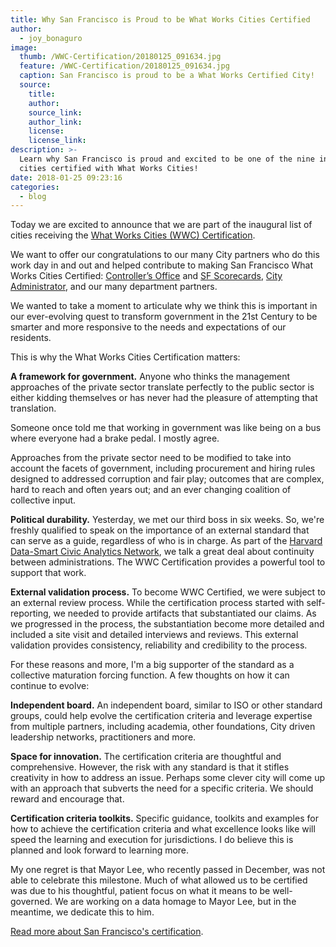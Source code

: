 ```yaml
---
title: Why San Francisco is Proud to be What Works Cities Certified
author:
  - joy_bonaguro
image:
  thumb: /WWC-Certification/20180125_091634.jpg
  feature: /WWC-Certification/20180125_091634.jpg
  caption: San Francisco is proud to be a What Works Certified City!
  source:
    title:
    author:
    source_link:
    author_link:
    license:
    license_link:
description: >-
  Learn why San Francisco is proud and excited to be one of the nine inaugural
  cities certified with What Works Cities!
date: 2018-01-25 09:23:16
categories:
  - blog
---
```



Today we are excited to announce that we are part of the inaugural list of cities receiving the [What Works Cities (WWC) Certification](https://whatworkscities.bloomberg.org/certification/).

We want to offer our congratulations to our many City partners who do this work day in and out and helped contribute to making San Francisco What Works Cities Certified: [Controller’s Office](http://sfcontroller.org/) and [SF Scorecards](http://sfgov.org/scorecards/), [City Administrator](http://sfgsa.org/), and our many department partners.

We wanted to take a moment to articulate why we think this is important in our ever-evolving quest to transform government in the 21st Century to be smarter and more responsive to the needs and expectations of our residents.

This is why the What Works Cities Certification matters:

**A framework for government.** Anyone who thinks the management approaches of the private sector translate perfectly to the public sector is either kidding themselves or has never had the pleasure of attempting that translation.

Someone once told me that working in government was like being on a bus where everyone had a brake pedal. I mostly agree.

Approaches from the private sector need to be modified to take into account the facets of government, including procurement and hiring rules designed to addressed corruption and fair play; outcomes that are complex, hard to reach and often years out; and an ever changing coalition of collective input.

**Political durability.** Yesterday, we met our third boss in six weeks. So, we're freshly qualified to speak on the importance of an external standard that can serve as a guide, regardless of who is in charge. As part of the [Harvard Data-Smart Civic Analytics Network](http://datasmart.ash.harvard.edu/civic-analytics-network), we talk a great deal about continuity between administrations. The WWC Certification provides a powerful tool to support that work.

**External validation process.** To become WWC Certified, we were subject to an external review process. While the certification process started with self-reporting, we needed to provide artifacts that substantiated our claims. As we progressed in the process, the substantiation become more detailed and included a site visit and detailed interviews and reviews. This external validation provides consistency, reliability and credibility to the process.

For these reasons and more, I'm a big supporter of the standard as a collective maturation forcing function. A few thoughts on how it can continue to evolve:

**Independent board.** An independent board, similar to ISO or other standard groups, could help evolve the certification criteria and leverage expertise from multiple partners, including academia, other foundations, City driven leadership networks, practitioners and more.

**Space for innovation.** The certification criteria are thoughtful and comprehensive. However, the risk with any standard is that it stifles creativity in how to address an issue. Perhaps some clever city will come up with an approach that subverts the need for a specific criteria. We should reward and encourage that.

**Certification criteria toolkits.** Specific guidance, toolkits and examples for how to achieve the certification criteria and what excellence looks like will speed the learning and execution for jurisdictions. I do believe this is planned and look forward to learning more.

My one regret is that Mayor Lee, who recently passed in December, was not able to celebrate this milestone. Much of what allowed us to be certified was due to his thoughtful, patient focus on what it means to be well-governed. We are working on a data homage to Mayor Lee, but in the meantime, we dedicate this to him.

[Read more about San Francisco's certification](https://medium.com/what-works-cities-certification/san-francisco-building-stronger-neighborhoods-and-a-data-fluent-city-hall-7b444d0af4f5).<br>&nbsp;